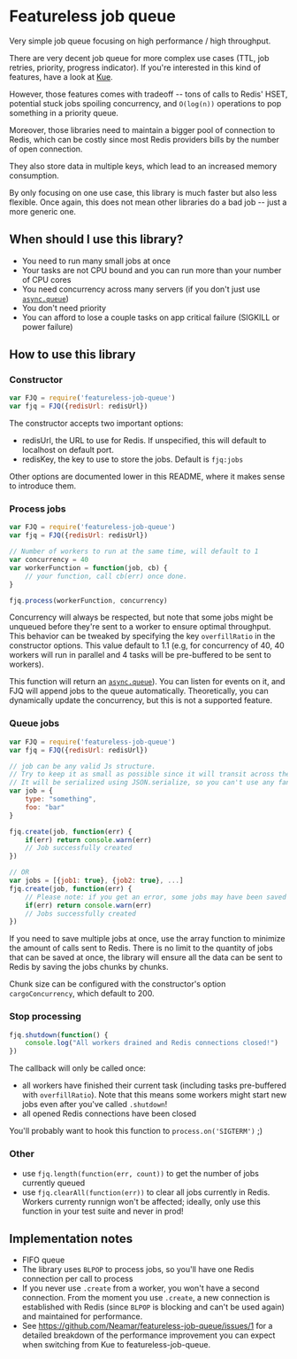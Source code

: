 Featureless job queue
======================

Very simple job queue focusing on high performance / high throughput.

There are very decent job queue for more complex use cases (TTL, job retries, priority, progress indicator). If you're interested in this kind of features, have a look at [Kue](https://github.com/Automattic/kue).

However, those features comes with tradeoff -- tons of calls to Redis' HSET, potential stuck jobs spoiling concurrency, and `O(log(n))` operations to pop something in a priority queue.

Moreover, those libraries need to maintain a bigger pool of connection to Redis, which can be costly since most Redis providers bills by the number of open connection.

They also store data in multiple keys, which lead to an increased memory consumption.

By only focusing on one use case, this library is much faster but also less flexible.
Once again, this does not mean other libraries do a bad job -- just a more generic one.

## When should I use this library?

* You need to run many small jobs at once
* Your tasks are not CPU bound and you can run more than your number of CPU cores
* You need concurrency across many servers (if you don't just use [`async.queue`](https://caolan.github.io/async/docs.html#queue))
* You don't need priority
* You can afford to lose a couple tasks on app critical failure (SIGKILL or power failure)

## How to use this library
### Constructor
```js
var FJQ = require('featureless-job-queue')
var fjq = FJQ({redisUrl: redisUrl})
```

The constructor accepts two important options:

* redisUrl, the URL to use for Redis. If unspecified, this will default to localhost on default port.
* redisKey, the key to use to store the jobs. Default is `fjq:jobs`

Other options are documented lower in this README, where it makes sense to introduce them.

### Process jobs
```js
var FJQ = require('featureless-job-queue')
var fjq = FJQ({redisUrl: redisUrl})

// Number of workers to run at the same time, will default to 1
var concurrency = 40
var workerFunction = function(job, cb) {
    // your function, call cb(err) once done.    
}

fjq.process(workerFunction, concurrency)
```

Concurrency will always be respected, but note that some jobs might be unqueued before they're sent to a worker to ensure optimal throughput. This behavior can be tweaked by specifying the key `overfillRatio` in the constructor options. This value default to 1.1 (e.g, for concurrency of 40, 40 workers will run in parallel and 4 tasks will be pre-buffered to be sent to workers).

This function will return an [`async.queue`](https://caolan.github.io/async/docs.html#queue)). You can listen for events on it, and FJQ will append jobs to the queue automatically. Theoretically, you can dynamically update the concurrency, but this is not a supported feature.

### Queue jobs
```js
var FJQ = require('featureless-job-queue')
var fjq = FJQ({redisUrl: redisUrl})

// job can be any valid Js structure.
// Try to keep it as small as possible since it will transit across the network and be fulyl stored in Redis
// It will be serialized using JSON.serialize, so you can't use any fancy items in your job (e.g. functions)
var job = {
    type: "something",
    foo: "bar"
}

fjq.create(job, function(err) {
    if(err) return console.warn(err)
    // Job successfully created
})

// OR
var jobs = [{job1: true}, {job2: true}, ...]
fjq.create(job, function(err) {
    // Please note: if you get an error, some jobs may have been saved and others not :(
    if(err) return console.warn(err)
    // Jobs successfully created
})
```

If you need to save multiple jobs at once, use the array function to minimize the amount of calls sent to Redis. There is no limit to the quantity of jobs that can be saved at once, the library will ensure all the data can be sent to Redis by saving the jobs chunks by chunks.

Chunk size can be configured with the constructor's option `cargoConcurrency`, which default to 200.

### Stop processing
```js
fjq.shutdown(function() {
    console.log("All workers drained and Redis connections closed!")
})
```

The callback will only be called once:

* all workers have finished their current task (including tasks pre-buffered with `overfillRatio`). Note that this means some workers might start new jobs even after you've called `.shutdown`!
* all opened Redis connections have been closed

You'll probably want to hook this function to `process.on('SIGTERM')` ;)

### Other
* use `fjq.length(function(err, count))` to get the number of jobs currently queued
* use `fjq.clearAll(function(err))` to clear all jobs currently in Redis. Workers currenty runnign won't be affected; ideally, only use this function in your test suite and never in prod!

## Implementation notes
* FIFO queue
* The library uses `BLPOP` to process jobs, so you'll have one Redis connection per call to process
* If you never use `.create` from a worker, you won't have a second connection. From the moment you use `.create`, a new connection is established with Redis (since `BLPOP` is blocking and can't be used again) and maintained for performance.
* See https://github.com/Neamar/featureless-job-queue/issues/1 for a detailed breakdown of the performance improvement you can expect when switching from Kue to featureless-job-queue.
